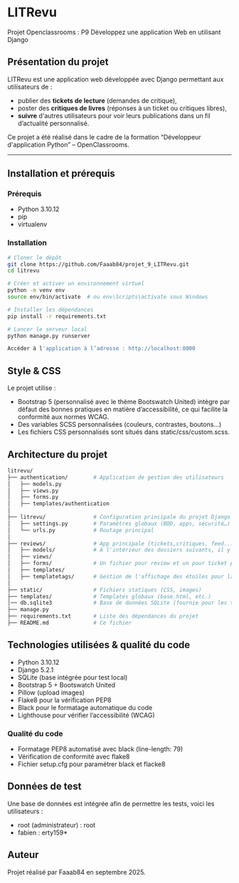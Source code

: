 # LITRevu

Projet Openclassrooms : P9 Développez une application Web en utilisant Django

## Présentation du projet

LITRevu est une application web développée avec Django permettant aux utilisateurs de :
- publier des **tickets de lecture** (demandes de critique),
- poster des **critiques de livres** (réponses à un ticket ou critiques libres),
- **suivre** d'autres utilisateurs pour voir leurs publications dans un fil d’actualité personnalisé.

Ce projet a été réalisé dans le cadre de la formation “Développeur d'application Python” – OpenClassrooms.

---

## Installation et prérequis

### Prérequis

- Python 3.10.12
- pip
- virtualenv

### Installation

```bash
# Cloner le dépôt
git clone https://github.com/Faaab84/projet_9_LITRevu.git
cd litrevu

# Créer et activer un environnement virtuel
python -m venv env
source env/bin/activate  # ou env\Scripts\activate sous Windows

# Installer les dépendances
pip install -r requirements.txt

# Lancer le serveur local
python manage.py runserver

Accéder à l'application à l’adresse : http://localhost:8000
```

##  Style & CSS

Le projet utilise :

- Bootstrap 5 (personnalisé avec le thème Bootswatch United) intègre par défaut des bonnes pratiques en matière d’accessibilité, ce qui facilite la conformité aux normes WCAG.
- Des variables SCSS personnalisées (couleurs, contrastes, boutons…)
- Les fichiers CSS personnalisés sont situés dans static/css/custom.scss.

## Architecture du projet

```bash
litrevu/
├── authentication/        # Application de gestion des utilisateurs
│   ├── models.py
│   ├── views.py
│   ├── forms.py
│   ├── templates/authentication
│
├── litrevu/               # Configuration principale du projet Django
│   ├── settings.py        # Paramètres globaux (BDD, apps, sécurité…)
│   └── urls.py            # Routage principal
│
├── reviews/               # App principale (tickets,critiques, feed...)
│   ├── models/            # A l'intérieur des dossiers suivants, il y a un fichier par entité
│   ├── views/
│   ├── forms/             # Un fichier pour review et un pour ticket pour la personnalisation du formualaire 
│   ├── templates/
│   ├── templatetags/      # Gestion de l'affichage des étoiles pour la notation
│
├── static/                # Fichiers statiques (CSS, images)
├── templates/             # Templates globaux (base.html, etc.)
│── db.sqlite3             # Base de données SQLite (fournie pour les tests)
├── manage.py
├── requirements.txt       # Liste des dépendances du projet
├── README.md              # Ce fichier
```

## Technologies utilisées & qualité du code

- Python 3.10.12
- Django 5.2.1
- SQLite (base intégrée pour test local)
- Bootstrap 5 + Bootswatch United
- Pillow (upload images)
- Flake8 pour la vérification PEP8
- Black pour le formatage automatique du code
- Lighthouse pour vérifier l’accessibilité (WCAG)

###  Qualité du code
- Formatage PEP8 automatisé avec black (line-length: 79)
- Vérification de conformité avec flake8
- Fichier setup.cfg pour paramétrer black et flacke8

##  Données de test

Une base de données est intégrée afin de permettre les tests, voici les utilisateurs : 
- root (administrateur) : root
- fabien : erty159*



## Auteur
Projet réalisé par Faaab84 en septembre 2025.